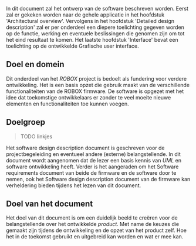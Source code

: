 In dit document zal het ontwerp van de software beschreven worden. Eerst zal er gekeken worden naar de gehele applicatie in het hoofdstuk 'Architectural overview'. Vervolgens in het hoofdstuk 'Detailed design description' zal er per onderdeel een diepere toelichting gegeven worden op de functie, werking en eventuele beslissingen die genomen zijn om tot het eind resultaat te komen. Het laatste hoofdstuk 'Interface' bevat een toelichting op de ontwikkelde Grafische user interface.

## Doel en domein

Dit onderdeel van het *ROBOX* project is bedoelt als fundering voor verdere ontwikkeling. Het is een basis opzet die gebruik maakt van de verschillende functionaliteiten van de ROBOX firmware. De software is opgezet met het idee dat toekomstige ontwikkelaars er zonder te veel moeite nieuwe elementen en functionaliteiten toe kunnen voegen.

## Doelgroep

> TODO linkjes

Het software design description document is geschreven voor de projectbegeleiding en eventueel andere (externe) belangstellende. In dit document wordt aangenomen dat de lezer een basis kennis van *UML* en software ontwikkeling heeft. Verder is het aangeraden om het Software requirements document van beide de firmware en de software door te nemen, ook het Software design description document van de firmware kan verheldering bieden tijdens het lezen van dit document.

## Doel van het document

Het doel van dit document is om een duidelijk beeld te creëren voor de belangstellende over het ontwikkelde *product*. Met name de keuzes die gemaakt zijn tijdens de ontwikkeling en de opzet van het product zelf. Hoe het in de toekomst gebruikt en uitgebreid kan worden en wat er mee kan.
